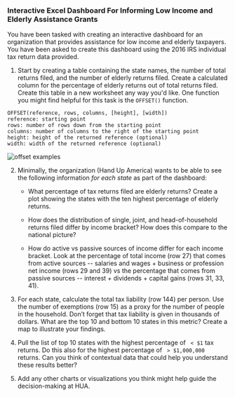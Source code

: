 ### Interactive Excel Dashboard For Informing Low Income and Elderly Assistance Grants

You have been tasked with creating an interactive dashboard for an organization that provides assistance for low income and elderly taxpayers. You have been asked to create this dashboard using the 2016 IRS individual tax return data provided. 

1. Start by creating a table containing the state names, the number of total returns filed, and the number of elderly returns filed. Create a calculated column for the percentage of elderly returns out of total returns filed. Create this table in a new worksheet any way you'd like. One function you might find helpful for this task is the `OFFSET()` function.

``` 
OFFSET(reference, rows, columns, [height], [width])
reference: starting point
rows: number of rows down from the starting point
columns: number of columns to the right of the starting point
height: height of the returned reference (optional)
width: width of the returned reference (optional)
```
![offset examples](/assets/offset.png)






2. Minimally, the organization (Hand Up America) wants to be able to see the following information _*for each state*_ as part of the dashboard:  

    - What percentage of tax returns filed are elderly returns? Create a plot showing the states with the ten highest percentage of elderly returns. 


    - How does the distribution of single, joint, and head-of-household returns filed differ by income bracket? How does this compare to the national picture?

    - How do active vs passive sources of income differ for each income bracket. Look at the percentage of total income (row 27) that comes from active sources -- salaries and wages + business or profession net income (rows 29 and 39) vs the percentage that comes from passive sources -- interest + dividends + capital gains (rows 31, 33, 41).  


3. For each state, calculate the total tax liability (row 144) per person. Use the number of exemptions (row 15) as a proxy for the number of people in the household. Don’t forget that tax liability is given in thousands of dollars. What are the top 10 and bottom 10 states in this metric? Create a map to illustrate your findings.

4. Pull the list of top 10 states with the highest percentage of ` < $1` tax returns. Do this also for the highest percentage of ` > $1,000,000` returns. Can you think of contextual data that could help you understand these results better?

5. Add any other charts or visualizations you think might help guide the decision-making at HUA.
